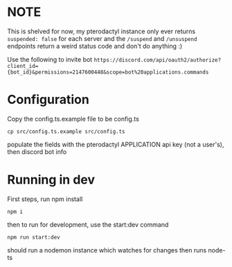 # NOTE

This is shelved for now, my pterodactyl instance only ever returns `suspended: false` for each server and the `/suspend` and `/unsuspend` endpoints return a weird status code and don't do anything :)


Use the following to invite bot
`https://discord.com/api/oauth2/authorize?client_id={bot_id}&permissions=2147600448&scope=bot%20applications.commands`




# Configuration

Copy the config.ts.example file to be config.ts

`cp src/config.ts.example src/config.ts`

populate the fields with the pterodactyl APPLICATION api key (not a user's), then discord bot info

# Running in dev

First steps, run npm install

`npm i`

then to run for development, use the start:dev command

`npm run start:dev`

should run a nodemon instance which watches for changes then runs node-ts